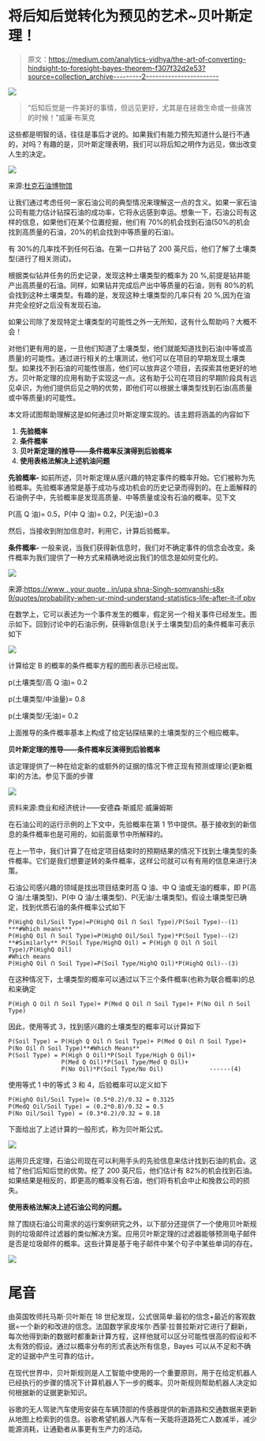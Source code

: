 # 将后知后觉转化为预见的艺术~贝叶斯定理！

> 原文：<https://medium.com/analytics-vidhya/the-art-of-converting-hindsight-to-foresight-bayes-theorem-f307f32d2e53?source=collection_archive---------2----------------------->

![](img/4352414024e413b9fff5cc0ab630bbc2.png)

> “后知后觉是一件美好的事情，但远见更好，尤其是在拯救生命或一些痛苦的时候！”威廉·布莱克

这些都是明智的话，往往是事后才说的。如果我们有能力预先知道什么是行不通的，对吗？有趣的是，贝叶斯定理表明，我们可以将后知之明作为远见，做出改变人生的决定。

![](img/f36d15796082e60f8503caf723a3116b.png)

来源:[杜克石油博物馆](https://welldrillingbasicinfo.wordpress.com/images-of-oil-drilling-rig/exhibit4-6/)

让我们通过考虑任何一家石油公司的典型情况来理解这一点的含义。如果一家石油公司有能力估计钻探石油的成功率，它将永远感到幸运。想象一下，石油公司有这样的信息，如果他们在某个位置挖掘，他们有 70%的机会找到石油(50%的机会找到高质量的石油，20%的机会找到中等质量的石油)。

有 30%的几率找不到任何石油。在第一口井钻了 200 英尺后，他们了解了土壤类型(进行了相关测试)。

根据类似钻井任务的历史记录，发现这种土壤类型的概率为 20 %,前提是钻井能产出高质量的石油。同样，如果钻井完成后产出中等质量的石油，则有 80%的机会找到这种土壤类型。有趣的是，发现这种土壤类型的几率只有 20 %,因为在油井完全挖好之后没有发现石油。

如果公司除了发现特定土壤类型的可能性之外一无所知，这有什么帮助吗？大概不会！

对他们更有用的是，一旦他们知道了土壤类型，他们就能知道找到石油(中等或高质量)的可能性。通过进行相关的土壤测试，他们可以在项目的早期发现土壤类型。如果找不到石油的可能性很高，他们可以放弃这个项目，去探索其他更好的地方。贝叶斯定理的应用有助于实现这一点。这有助于公司在项目的早期阶段具有远见卓识，为他们提供后见之明的优势，即他们可以根据土壤类型找到石油(高质量或中等质量)的可能性。

本文将试图帮助理解这是如何通过贝叶斯定理实现的。该主题将涵盖的内容如下

1.  **先验概率**
2.  **条件概率**
3.  **贝叶斯定理的推导——条件概率反演得到后验概率**
4.  **使用表格法解决上述机油问题**

**先验概率-** 如前所述，贝叶斯定理从感兴趣的特定事件的概率开始。它们被称为先验概率。先验概率通常是基于成功与成功机会的历史记录而得到的。在上面解释的石油例子中，先验概率是发现高质量、中等质量或没有石油的概率。见下文

P(高 Q 油)= 0.5，P(中 Q 油)= 0.2，P(无油)=0.3

然后，当接收到附加信息时，利用它，计算后验概率。

**条件概率-** 一般来说，当我们获得新信息时，我们对不确定事件的信念会改变。条件概率为我们提供了一种方式来精确地说出我们的信念是如何变化的。

![](img/d49dbc808b2fccd894a529faf4f6d366.png)

来源:[https://www . your quote . in/upa shna-Singh-somvanshi-s8x 9/quotes/probability-when-ur-mind-understand-statistics-life-after-it-if pbv](https://www.yourquote.in/upashna-singh-somvanshi-s8x9/quotes/probability-when-ur-mind-understand-statistics-life-after-it-ifpbv)

在数学上，它可以表述为一个事件发生的概率，假定另一个相关事件已经发生。图示如下。回到讨论中的石油示例，获得新信息(关于土壤类型)后的条件概率可表示如下

![](img/7966e5296ac4e1ca7968847febaa2665.png)

计算给定 B 的概率的条件概率方程的图形表示已经出现。

p(土壤类型/高 Q 油)= 0.2

p(土壤类型/中油量)= 0.8

p(土壤类型/无油)= 0.2

上面推导的条件概率基本上构成了给定钻探结果的土壤类型的三个相应概率。

**贝叶斯定理的推导——条件概率反演得到后验概率**

该定理提供了一种在给定新的或额外的证据的情况下修正现有预测或理论(更新概率)的方法。参见下面的步骤

![](img/3c0081db5711ad4779d4b3b3a14b9b46.png)

资料来源:商业和经济统计——安德森·斯威尼·威廉姆斯

在石油公司的运行示例的上下文中，先验概率在第 1 节中提供。基于接收到的新信息的条件概率也是可用的，如前面章节中所解释的。

在上一节中，我们计算了在给定项目结束时的预期结果的情况下找到土壤类型的条件概率。它们是我们想要逆转的条件概率，这样公司就可以有有用的信息来进行决策。

石油公司感兴趣的领域是找出项目结束时高 Q 油、中 Q 油或无油的概率，即 P(高 Q 油/土壤类型)、P(中 Q 油/土壤类型)、P(无油/土壤类型)。假设土壤类型已确定，找到优质石油的条件概率公式如下

```
P(HighQ Oil/Soil Type)=P(HighQ Oil ꓵ Soil Type)/P(Soil Type)--(1)
***#Which means***
P(HighQ Oil ꓵ Soil Type)=P(HighQ Oil/Soil Type)*P(Soil Type)--(2)
**#Similarly** P(Soil Type/HighQ Oil) = P(High Q Oil ꓵ Soil Type)/P(HighQ Oil)
#Which means
P(HighQ Oil ꓵ Soil Type)=P(Soil Type/HighQ Oil)*P(HighQ Oil)--(3)
```

在这种情况下，土壤类型的概率可以通过以下三个条件概率(也称为联合概率)的总和来确定

```
P(High Q Oil ꓵ Soil Type)+ P(Med Q Oil ꓵ Soil Type)+ P(No Oil ꓵ Soil Type)
```

因此，使用等式 3，找到感兴趣的土壤类型的概率可以计算如下

```
P(Soil Type) = P(High Q Oil ꓵ Soil Type)+ P(Med Q Oil ꓵ Soil Type)+ P(No Oil ꓵ Soil Type)**#Which Means**
P(Soil Type) = P(High Q Oil)*P(Soil Type/High Q Oil)+ 
               P(Med Q Oil)*P(Soil Type/Med Q Oil)+
               P(No Oil)*P(Soil Type/No Oil)             ------(4)
```

使用等式 1 中的等式 3 和 4，后验概率可以定义如下

```
P(HighQ Oil/Soil Type)= (0.5*0.2)/0.32 = 0.3125
P(MedQ Oil/Soil Type) = (0.2*0.8)/0.32 = 0.5
P(No Oil/Soil Type) = (0.3*0.2)/0.32 = 0.18
```

下面给出了上述计算的一般形式，称为贝叶斯公式。

![](img/3ac86a231a316489b24153223d1238c0.png)

运用贝氏定理，石油公司现在可以利用手头的先验信息来估计找到石油的机会。这给了他们后知后觉的优势。挖了 200 英尺后，他们估计有 82%的机会找到石油。如果结果是相反的，即更高的概率没有石油，他们将有机会中止和挽救公司的损失。

**使用表格法解决上述石油公司的问题。**

除了围绕石油公司需求的运行案例研究之外，以下部分还提供了一个使用贝叶斯规则的垃圾邮件过滤器的类似解决方案。应用贝叶斯定理的过滤器能够预测电子邮件是否是垃圾邮件的概率。这些计算是基于电子邮件中某个句子中某些单词的存在。

![](img/01c6e59a9874a4f788d2f01cea9edfdd.png)

# **尾音**

由英国牧师托马斯·贝叶斯在 18 世纪发现，公式很简单:最初的信念+最近的客观数据=一个新的和改进的信念。法国数学家皮埃尔·西蒙·拉普拉斯对它进行了翻新，每次他得到新的数据时都重新计算方程，这样他就可以区分可能性很高的假设和不太有效的假设。通过以概率分布的形式表达所有信息，Bayes 可以从不足和不确定的证据中产生可靠的估计。

在现代世界中，贝叶斯规则是人工智能中使用的一个重要原则，用于在给定机器人已经执行的步骤的情况下计算机器人下一步的概率。贝叶斯规则帮助机器人决定如何根据新的证据更新知识。

谷歌的无人驾驶汽车使用安装在车辆顶部的传感器提供的新道路和交通数据来更新从地图上检索到的信息。谷歌希望机器人汽车有一天能将道路死亡人数减半，减少能源消耗，让通勤者从事更有生产力的活动。